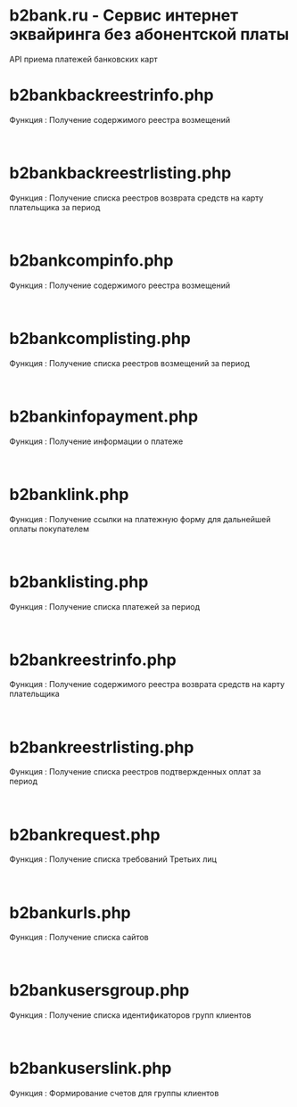 # b2bank.ru - Сервис интернет эквайринга без абонентской платы

API приема платежей банковских карт




# b2bankbackreestrinfo.php
Функция : Получение содержимого реестра возмещений

<br>

# b2bankbackreestrlisting.php
Функция : Получение списка реестров возврата средств на карту плательщика за период

<br>

# b2bankcompinfo.php
Функция : Получение содержимого реестра возмещений
 
<br>
 
# b2bankcomplisting.php
Функция : Получение списка реестров возмещений за период
  
<br>

# b2bankinfopayment.php
Функция : Получение информации о платеже

<br>

# b2banklink.php
Функция : Получение ссылки на платежную форму для дальнейшей оплаты покупателем

<br>

# b2banklisting.php
Функция : Получение списка платежей за период

<br>

# b2bankreestrinfo.php
Функция : Получение содержимого реестра возврата средств на карту плательщика

<br>

# b2bankreestrlisting.php
Функция : Получение списка реестров подтвержденных оплат за период

<br>

# b2bankrequest.php
Функция : Получение списка требований Третьих лиц

<br>

# b2bankurls.php
Функция : Получение списка сайтов

<br>

# b2bankusersgroup.php
Функция : Получение списка идентификаторов групп клиентов

<br>

# b2bankuserslink.php
Функция : Формирование счетов для группы клиентов

<br>




